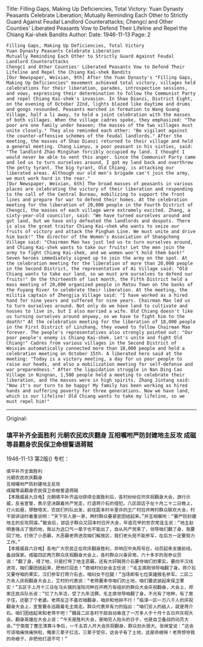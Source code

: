 Title: Filling Gaps, Making Up Deficiencies, Total Victory: Yuan Dynasty Peasants Celebrate Liberation; Mutually Reminding Each Other to Strictly Guard Against Feudal Landlord Counterattacks; Chengcí and Other Counties' Liberated Peasants Vow to Defend Their Lifeline and Repel the Chiang Kai-shek Bandits
Author:
Date: 1946-11-13
Page: 2

    Filling Gaps, Making Up Deficiencies, Total Victory
    Yuan Dynasty Peasants Celebrate Liberation
    Mutually Reminding Each Other to Strictly Guard Against Feudal Landlord Counterattacks
    Chengcí and Other Counties' Liberated Peasants Vow to Defend Their Lifeline and Repel the Chiang Kai-shek Bandits
    [Our Newspaper, Weixian, 9th] After the Yuan Dynasty's "Filling Gaps, Making Up Deficiencies" movement achieved total victory, villages held celebrations for their liberation, parades, introspection sessions, and vows, expressing their determination to follow the Communist Party and repel Chiang Kai-shek's invasion. In Shao Dianzi, District Eight, on the evening of October 22nd, lights blazed like daytime and drums and gongs resounded. Peasants marched in formation to Wang Guang Village, half a li away, to hold a joint celebration with the masses of both villages. When the village cadres spoke, they emphasized: "The poor are one family under heaven; the masses of the two villages must unite closely." They also reminded each other: "Be vigilant against the counter-offensive schemes of the feudal landlords." After the meeting, the masses of Shao Dianzi returned to their village and held a general meeting. Chang Lianyu, a poor peasant in his sixties, said: "The landlord Zhao Mingshan forcibly occupied my land. I thought I would never be able to vent this anger. Since the Communist Party came and led us to turn ourselves around, I got my land back and overthrew the petty tyrant. The big tyrant, Old Chiang, is attacking our liberated areas. Although our old men's brigade can't join the army, we must work hard in the rear."
    [Our Newspaper, Weixian, 6th] The broad masses of peasants in various places are celebrating the victory of their liberation and responding to the call of the Central Bureau, mobilizing to support the front lines and prepare for war to defend their homes. At the celebration meeting for the liberation of 20,000 people in the Fourth District of Chengcí, the masses of each village were extremely excited. Zhang, a sixty-year-old councilor, said: "We have turned ourselves around and got land, but we have only defeated the landlords and despots. There is also the great traitor Chiang Kai-shek who wants to seize our fruits of victory and attack the Pinghan Line. We must unite and drive him back!" The director of the Women's Association of Shangcheng Village said: "Chairman Mao has just led us to turn ourselves around, and Chiang Kai-shek wants to take our fruits! Let the men join the army to fight Chiang Kai-shek, and we women won't hold them back!" Seven heroes immediately signed up to join the army on the spot. At the celebration meeting for the liberation of more than 20,000 people in the Second District, the representative of Ai Village said: "Old Chiang wants to take our land, so we must arm ourselves to defend our fruits!" On the thirteenth of last month, the Fifth District held a mass meeting of 20,000 organized people in Matou Town on the banks of the Fuyang River to celebrate their liberation. At the meeting, the militia captain of Zhengjia Village said: "I have worked as a hired hand for nine years and suffered for nine years. Chairman Mao led us to turn ourselves around. Not only do we have land to cultivate and houses to live in, but I also married a wife. Old Chiang doesn't like us turning ourselves around anyway, so we have to fight him to the death!" At the celebration meeting for the liberation of 18,000 people in the First District of Linzhang, they vowed to follow Chairman Mao forever. The people's representatives also strongly pointed out: "Our poor people's enemy is Chiang Kai-shek. Let's unite and fight Old Chiang!" Cadres from various villages in the Second District of Weixian automatically connected more than 10,000 people and held a celebration meeting on October 15th. A liberated hero said at the meeting: "Today is a victory meeting, a day for us poor people to raise our heads, and also a mobilization meeting for self-defense and war preparedness." After the liquidation struggle in Nan Ding Cao Village in Ningnan, 1,500 people held a meeting to celebrate their liberation, and the masses were in high spirits. Zhang Jintang said: "Now it's our turn to be happy! My family has been working as hired hands and suffering poverty for three generations. Now we have land, which is our lifeline! Old Chiang wants to take my lifeline, so we must repel him!"



<hr /> 

Original: 


### 填平补齐全面胜利  元朝农民欢庆翻身  互相嘱咐严防封建地主反攻  成磁等县翻身农民保卫命根誓退蒋贼

1946-11-13
第2版()
专栏：

    填平补齐全面胜利
    元朝农民欢庆翻身
    互相嘱咐严防封建地主反攻
    成磁等县翻身农民保卫命根誓退蒋贼
    【本报威县九日电】元朝填平补齐运动获得全面胜利后，各村纷纷召开庆祝翻身大会，游行示威，反省宣誓，表示坚决跟着共产党走，打退蒋介石的侵犯。八区邵店子在十月二十二日晚上，灯火如昼，锣鼓喧天，农民们列队出发，前往距本村半里许的王广村召开两村群众联欢大会，村干部讲话时着重说明：“天下穷人是一家，两村群众要紧密团结起来。”并互相嘱咐：“要严防封建地主的反攻阴谋。”散会后，邵店子群众又回本村召开大会，年逾花甲的贫农常连玉说：“地主赵明善强占了我的地，我以为这口气一辈子也不能出了，自从共产党来了，领导咱们翻了身，我要回了地，打倒了小恶霸，大恶霸老蒋进攻咱们解放区，我们老头班不能参军，在后方一定要努力工作。”
    【本报威县六日电】各地广大农民正在欢庆翻身胜利，并响应中央局号召，动员起来支援前线，备战保家。成磁四区两万群众庆祝翻身大会上，各村群众兴奋异常。六十多岁的张参议员说：“翻了身，得了地，只是打垮了地主恶霸，还有大奸贼蒋介石要夺咱们的果实，要向平汉线进攻，咱们要团结起来，把他打回去！”商城村妇女会主任说：“毛主席刚领导咱翻了身，蒋介石又要夺咱的果实，汉们参军打蒋介石去，咱妇女不拉腿！”当场即有七位英雄报名参军。二区二万余人庆祝翻身大会上，艾村的代表说：“老蒋要来夺咱们的土地，咱们要武装起来保卫果实！”五区于上月十三日在马头镇的滏阳河畔召开两万有组织的群众大会庆祝翻身，大会上，郑家庄民兵队长说：“扛了九年活，受了九年活罪。毛主席领导咱翻了身，不光有了地种，有了房子住，还娶了个老婆。老蒋反正不喜欢咱翻身，咱非和他拚不行！”临漳一区一万八千人的庆祝翻身大会上，宣誓要永远跟着毛主席走。群众代表并有力的指出：“咱们穷人的敌人，就是蒋介石。咱们团结起来和老蒋干吧！”魏县二区各村干部自动串连了一万多人于十月十五日开庆祝大会。翻身英雄在大会上说：“今天是胜利大会，是咱穷人抬头的日子，也是自卫备战的动员大会。”宁南南丁曹庄清算斗争后，一千五百人开大会庆祝翻身，群众劲头很大。张继堂说：“这会可该咱痛快痛快啦，俺家三辈子扛活，三辈子受穷，这会子有了土地，这是命根呀！老蒋想夺我的命根子，非把他打退不可！”
